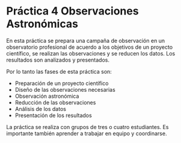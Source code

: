 # Práctica 4 Observaciones Astronómicas


En esta práctica se prepara una campaña de observación en un observatorio profesional de acuerdo a los objetivos de un proyecto científico, se realizan las observaciones y se reducen los datos. Los resultados son analizados y presentados.

Por lo tanto las fases de esta práctica son:

- Preparación de un proyecto científico  
- Diseño de las observaciones necesarias  
- Observación astronómica   
- Reducción de las observaciones  
- Análisis de los datos  
- Presentación de los resultados  

La práctica se realiza con grupos de tres o cuatro estudiantes. Es importante también aprender a trabajar en equipo y coordinarse. 
